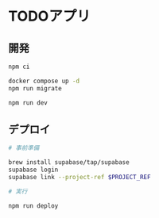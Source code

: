 # TODOアプリ

## 開発

```sh
npm ci

docker compose up -d
npm run migrate

npm run dev
```

## デプロイ

```sh
# 事前準備

brew install supabase/tap/supabase
supabase login
supabase link --project-ref $PROJECT_REF

# 実行

npm run deploy

```
